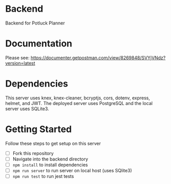 # Backend

Backend for Potluck Planner

# Documentation

Please see: https://documenter.getpostman.com/view/8269848/SVYjVNdz?version=latest

# Dependencies

This server uses knex, knex-cleaner, bcryptjs, cors, dotenv, express, helmet, and JWT. The deployed server uses PostgreSQL and the local server uses SQLite3.

# Getting Started

Follow these steps to get setup on this server

- [ ] Fork this repository
- [ ] Navigate into the backend directory
- [ ] `npm install` to install dependencies
- [ ] `npm run server` to run server on local host (uses SQlite3)
- [ ] `npm run test` to run jest tests
